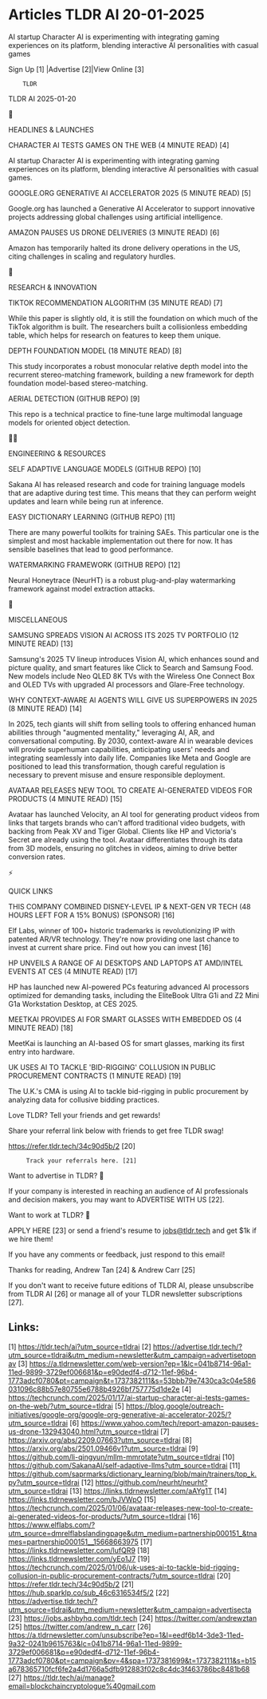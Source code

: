 # Articles TLDR AI 20-01-2025

AI startup Character AI is experimenting with integrating gaming
experiences on its platform, blending interactive AI personalities
with casual
games ‌ ‌ ‌ ‌ ‌ ‌ ‌ ‌ ‌ ‌ ‌ ‌ ‌ ‌ ‌ ‌ ‌ ‌ ‌ ‌ ‌ ‌ ‌ ‌ ‌ ‌  ‌ ‌ ‌ ‌ ‌ ‌ ‌ ‌ ‌ ‌ ‌ ‌ ‌ ‌ ‌ ‌ ‌ ‌ ‌ ‌ ‌ ‌ ‌ ‌ ‌ ‌ 


 Sign Up [1] |Advertise [2]|View Online [3] 

		TLDR 

TLDR AI 2025-01-20

🚀 

HEADLINES & LAUNCHES

 CHARACTER AI TESTS GAMES ON THE WEB (4 MINUTE READ) [4] 

 AI startup Character AI is experimenting with integrating gaming
experiences on its platform, blending interactive AI personalities
with casual games. 

 GOOGLE.ORG GENERATIVE AI ACCELERATOR 2025 (5 MINUTE READ) [5] 

 Google.org has launched a Generative AI Accelerator to support
innovative projects addressing global challenges using artificial
intelligence. 

 AMAZON PAUSES US DRONE DELIVERIES (3 MINUTE READ) [6] 

 Amazon has temporarily halted its drone delivery operations in the
US, citing challenges in scaling and regulatory hurdles. 

🧠 

RESEARCH & INNOVATION

 TIKTOK RECOMMENDATION ALGORITHM (35 MINUTE READ) [7] 

 While this paper is slightly old, it is still the foundation on which
much of the TikTok algorithm is built. The researchers built a
collisionless embedding table, which helps for research on features to
keep them unique. 

 DEPTH FOUNDATION MODEL (18 MINUTE READ) [8] 

 This study incorporates a robust monocular relative depth model into
the recurrent stereo-matching framework, building a new framework for
depth foundation model-based stereo-matching. 

 AERIAL DETECTION (GITHUB REPO) [9] 

 This repo is a technical practice to fine-tune large multimodal
language models for oriented object detection. 

🧑‍💻 

ENGINEERING & RESOURCES

 SELF ADAPTIVE LANGUAGE MODELS (GITHUB REPO) [10] 

 Sakana AI has released research and code for training language models
that are adaptive during test time. This means that they can perform
weight updates and learn while being run at inference. 

 EASY DICTIONARY LEARNING (GITHUB REPO) [11] 

 There are many powerful toolkits for training SAEs. This particular
one is the simplest and most hackable implementation out there for
now. It has sensible baselines that lead to good performance. 

 WATERMARKING FRAMEWORK (GITHUB REPO) [12] 

 Neural Honeytrace (NeurHT) is a robust plug-and-play watermarking
framework against model extraction attacks. 

🎁 

MISCELLANEOUS

 SAMSUNG SPREADS VISION AI ACROSS ITS 2025 TV PORTFOLIO (12 MINUTE
READ) [13] 

 Samsung's 2025 TV lineup introduces Vision AI, which enhances sound
and picture quality, and smart features like Click to Search and
Samsung Food. New models include Neo QLED 8K TVs with the Wireless One
Connect Box and OLED TVs with upgraded AI processors and Glare-Free
technology. 

 WHY CONTEXT-AWARE AI AGENTS WILL GIVE US SUPERPOWERS IN 2025 (8
MINUTE READ) [14] 

 In 2025, tech giants will shift from selling tools to offering
enhanced human abilities through "augmented mentality," leveraging AI,
AR, and conversational computing. By 2030, context-aware AI in
wearable devices will provide superhuman capabilities, anticipating
users' needs and integrating seamlessly into daily life. Companies
like Meta and Google are positioned to lead this transformation,
though careful regulation is necessary to prevent misuse and ensure
responsible deployment. 

 AVATAAR RELEASES NEW TOOL TO CREATE AI-GENERATED VIDEOS FOR PRODUCTS
(4 MINUTE READ) [15] 

 Avataar has launched Velocity, an AI tool for generating product
videos from links that targets brands who can't afford traditional
video budgets, with backing from Peak XV and Tiger Global. Clients
like HP and Victoria's Secret are already using the tool. Avataar
differentiates through its data from 3D models, ensuring no glitches
in videos, aiming to drive better conversion rates. 

⚡ 

QUICK LINKS

 THIS COMPANY COMBINED DISNEY-LEVEL IP & NEXT-GEN VR TECH (48 HOURS
LEFT FOR A 15% BONUS) (SPONSOR) [16] 

 Elf Labs, winner of 100+ historic trademarks is revolutionizing IP
with patented AR/VR technology. They're now providing one last chance
to invest at current share price. Find out how you can invest [16] 

 HP UNVEILS A RANGE OF AI DESKTOPS AND LAPTOPS AT AMD/INTEL EVENTS AT
CES (4 MINUTE READ) [17] 

 HP has launched new AI-powered PCs featuring advanced AI processors
optimized for demanding tasks, including the EliteBook Ultra G1i and
Z2 Mini G1a Workstation Desktop, at CES 2025. 

 MEETKAI PROVIDES AI FOR SMART GLASSES WITH EMBEDDED OS (4 MINUTE
READ) [18] 

 MeetKai is launching an AI-based OS for smart glasses, marking its
first entry into hardware. 

 UK USES AI TO TACKLE 'BID-RIGGING' COLLUSION IN PUBLIC PROCUREMENT
CONTRACTS (1 MINUTE READ) [19] 

 The U.K.'s CMA is using AI to tackle bid-rigging in public
procurement by analyzing data for collusive bidding practices. 

Love TLDR? Tell your friends and get rewards!

 Share your referral link below with friends to get free TLDR swag! 

 https://refer.tldr.tech/34c90d5b/2 [20] 

		 Track your referrals here. [21] 

Want to advertise in TLDR? 📰

 If your company is interested in reaching an audience of AI
professionals and decision makers, you may want to ADVERTISE WITH US
[22]. 

Want to work at TLDR? 💼

 APPLY HERE [23] or send a friend's resume to jobs@tldr.tech and get
$1k if we hire them! 

 If you have any comments or feedback, just respond to this email! 

Thanks for reading, 
Andrew Tan [24] & Andrew Carr [25] 

If you don't want to receive future editions of TLDR AI, please
unsubscribe from TLDR AI [26] or manage all of your TLDR newsletter
subscriptions [27]. 

 

Links:
------
[1] https://tldr.tech/ai?utm_source=tldrai
[2] https://advertise.tldr.tech/?utm_source=tldrai&utm_medium=newsletter&utm_campaign=advertisetopnav
[3] https://a.tldrnewsletter.com/web-version?ep=1&lc=041b8714-96a1-11ed-9899-3729ef006681&p=e90dedf4-d712-11ef-96b4-1773adcf0780&pt=campaign&t=1737382111&s=53bbb79e7430ca3c04e586031096c88b57e80755e6788b4926bf757775d1de2e
[4] https://techcrunch.com/2025/01/17/ai-startup-character-ai-tests-games-on-the-web/?utm_source=tldrai
[5] https://blog.google/outreach-initiatives/google-org/google-org-generative-ai-accelerator-2025/?utm_source=tldrai
[6] https://www.yahoo.com/tech/report-amazon-pauses-us-drone-132943040.html?utm_source=tldrai
[7] https://arxiv.org/abs/2209.07663?utm_source=tldrai
[8] https://arxiv.org/abs/2501.09466v1?utm_source=tldrai
[9] https://github.com/li-qingyun/mllm-mmrotate?utm_source=tldrai
[10] https://github.com/SakanaAI/self-adaptive-llms?utm_source=tldrai
[11] https://github.com/saprmarks/dictionary_learning/blob/main/trainers/top_k.py?utm_source=tldrai
[12] https://github.com/neurht/neurht?utm_source=tldrai
[13] https://links.tldrnewsletter.com/aAYg1T
[14] https://links.tldrnewsletter.com/bJVWpO
[15] https://techcrunch.com/2025/01/06/avataar-releases-new-tool-to-create-ai-generated-videos-for-products/?utm_source=tldrai
[16] https://www.elflabs.com/?utm_source=dmrelflabslandingpage&utm_medium=partnership000151_&tnames=partnership000151__15668663975
[17] https://links.tldrnewsletter.com/lufQR9
[18] https://links.tldrnewsletter.com/yEo1J7
[19] https://techcrunch.com/2025/01/06/uk-uses-ai-to-tackle-bid-rigging-collusion-in-public-procurement-contracts/?utm_source=tldrai
[20] https://refer.tldr.tech/34c90d5b/2
[21] https://hub.sparklp.co/sub_46c6316534f5/2
[22] https://advertise.tldr.tech/?utm_source=tldrai&utm_medium=newsletter&utm_campaign=advertisecta
[23] https://jobs.ashbyhq.com/tldr.tech
[24] https://twitter.com/andrewztan
[25] https://twitter.com/andrew_n_carr
[26] https://a.tldrnewsletter.com/unsubscribe?ep=1&l=eedf6b14-3de3-11ed-9a32-0241b9615763&lc=041b8714-96a1-11ed-9899-3729ef006681&p=e90dedf4-d712-11ef-96b4-1773adcf0780&pt=campaign&pv=4&spa=1737381699&t=1737382111&s=b15a678365710fcf6fe2a4d1766a5dfb912883f02c8c4dc3f463786bc8481b68
[27] https://tldr.tech/ai/manage?email=blockchaincryptologue%40gmail.com